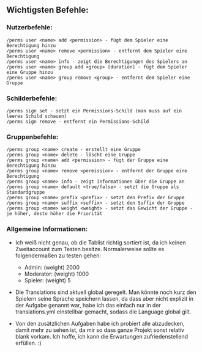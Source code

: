 ## Wichtigsten Befehle:

### Nutzerbefehle:

```
/perms user <name> add <permission> - fügt dem Spieler eine Berechtigung hinzu
/perms user <name> remove <permission> - entfernt dem Spieler eine Berechtigung
/perms user <name> info - zeigt die Berechtigungen des Spielers an
/perms user <name> group add <group> [duration] - fügt dem Spieler eine Gruppe hinzu
/perms user <name> group remove <group> - entfernt dem Spieler eine Gruppe
```

### Schilderbefehle:
```
/perms sign set - setzt ein Permissions-Schild (man muss auf ein leeres Schild schauen)
/perms sign remove - entfernt ein Permissions-Schild
```

### Gruppenbefehle:

```
/perms group <name> create - erstellt eine Gruppe 
/perms group <name> delete - löscht eine Gruppe
/perms group <name> add <permission> - fügt der Gruppe eine Berechtigung hinzu
/perms group <name> remove <permission> - entfernt der Gruppe eine Berechtigung
/perms group <name> info - zeigt Informationen über die Gruppe an
/perms group <name> default <true/false> - setzt die Gruppe als Standardgruppe
/perms group <name> prefix <prefix> - setzt den Prefix der Gruppe
/perms group <name> suffix <suffix> - setzt den Suffix der Gruppe
/perms group <name> weight <weight> - setzt das Gewicht der Gruppe - je höher, desto höher die Priorität
```


### Allgemeine Informationen:
- Ich weiß nicht genau, ob die Tablist richtig sortiert ist, da ich keinen Zweitaccount zum Testen besitze. Normalerweise sollte es folgendermaßen zu testen gehen: 
    - Admin: (weight) 2000
    - Moderator: (weight) 1000
    - Spieler: (weight) 5


- Die Translations sind aktuell global geregelt. Man könnte noch kurz den Spielern seine Sprache speichern lassen, da dass aber nicht explizit in der Aufgabe genannt war, habe ich das einfach nur in der translations.yml einstellbar gemacht, sodass die Language global gilt.


- Von den zusätzlichen Aufgaben habe ich probiert alle abzudecken, damit mehr zu sehen ist, da mir so dass ganze Projekt sonst relativ blank vorkam. Ich hoffe, ich kann die Erwartungen zufriedenstellend erfüllen. :)